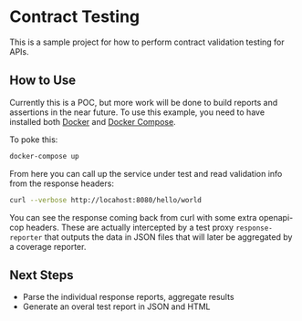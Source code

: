 # Contract Testing

This is a sample project for how to perform contract validation testing for APIs.

## How to Use

Currently this is a POC, but more work will be done to build reports and assertions in the near future. To use this example, you need to have installed both [Docker](https://docs.docker.com/get-docker/) and [Docker Compose](https://docs.docker.com/compose/install/).

To poke this:
```bash
docker-compose up
```

From here you can call up the service under test and read validation info from the response headers:
```bash
curl --verbose http://locahost:8080/hello/world
```

You can see the response coming back from curl with some extra openapi-cop headers. These are actually intercepted by a test proxy `response-reporter` that outputs the data in JSON files that will later be aggregated by a coverage reporter.

## Next Steps
* Parse the individual response reports, aggregate results
* Generate an overal test report in JSON and HTML
